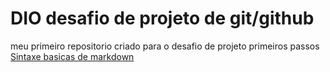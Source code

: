 # DIO desafio de projeto de git/github
meu primeiro repositorio criado para o desafio de projeto
 primeiros passos
 [Sintaxe basicas de markdown](https://www.markdownguide.org/basic-syntax/)
 
